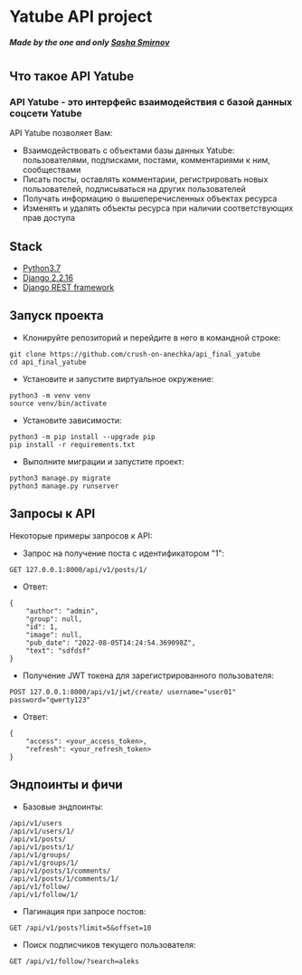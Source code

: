 # Yatube API project
##### _Made by the one and only [Sasha Smirnov][github_link]_
# 

## Что такое API Yatube

### API Yatube - это интерфейс взаимодействия с базой данных соцсети Yatube

API Yatube позволяет Вам:

- Взаимодействовать с объектами базы данных Yatube: пользователями, подписками, постами, комментариями к ним, сообществами
- Писать посты, оставлять комментарии, регистрировать новых пользователей, подписываться на других пользователей
- Получать информацию о вышеперечисленных объектах ресурса
- Изменять и удалять объекты ресурса при наличии соответствующих прав доступа

## Stack

- [Python3.7]
- [Django 2.2.16]
- [Django REST framework][drf]

## Запуск проекта
- Клонируйте репозиторий и перейдите в него в командной строке:
```
git clone https://github.com/crush-on-anechka/api_final_yatube
cd api_final_yatube
``` 
- Установите и запустите виртуальное окружение:
```
python3 -m venv venv
source venv/bin/activate
``` 
- Установите зависимости:
```
python3 -m pip install --upgrade pip
pip install -r requirements.txt
``` 
- Выполните миграции и запустите проект:
```
python3 manage.py migrate
python3 manage.py runserver
```
## Запросы к API

Некоторые примеры запросов к API:
- Запрос на получение поста с идентификатором "1":
```
GET 127.0.0.1:8000/api/v1/posts/1/
```
- Ответ:
```
{
    "author": "admin",
    "group": null,
    "id": 1,
    "image": null,
    "pub_date": "2022-08-05T14:24:54.369098Z",
    "text": "sdfdsf"
}
```
- Получение JWT токена для зарегистрированного пользователя:
```
POST 127.0.0.1:8000/api/v1/jwt/create/ username="user01" password="qwerty123"
```
- Ответ:
```
{
    "access": <your_access_token>,
    "refresh": <your_refresh_token>
}
```

## Эндпоинты и фичи

- Базовые эндпоинты:
```
/api/v1/users
/api/v1/users/1/
/api/v1/posts/
/api/v1/posts/1/
/api/v1/groups/
/api/v1/groups/1/
/api/v1/posts/1/comments/
/api/v1/posts/1/comments/1/
/api/v1/follow/
/api/v1/follow/1/
```
- Пагинация при запросе постов:
```
GET /api/v1/posts?limit=5&offset=10
```
- Поиск подписчиков текущего пользователя:
```
GET /api/v1/follow/?search=aleks
```

[github_link]: <http://github.com/crush-on-anechka>
[python3.7]: <https://docs.python.org/3.7/whatsnew/3.7.html>
[Django 2.2.16]: <https://docs.djangoproject.com/en/4.0/releases/2.2.16/>
[drf]: <https://www.django-rest-framework.org>
